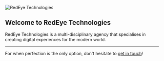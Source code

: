 ![RedEye Technologies](https://assets.redeyetechnologies.co.uk/pubweb/github-banner.png?vary=1)

## Welcome to RedEye Technologies

RedEye Technologies is a multi-disciplinary agency that specialises in creating digital experiences for the modern world.

----

For when perfection is the only option, don't hesitate to [get in touch](https://redeyetechnologies.co.uk/get-in-touch/)!

